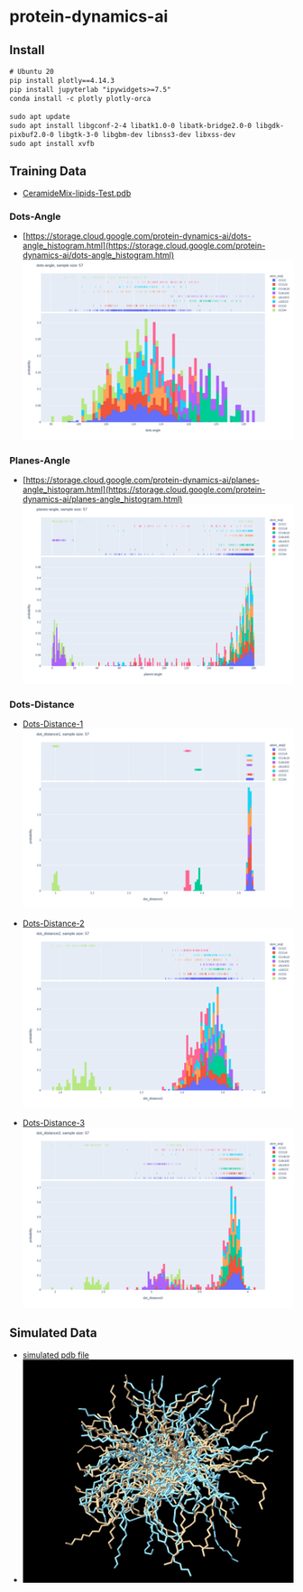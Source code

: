 # protein-dynamics-ai  

## Install
```
# Ubuntu 20
pip install plotly==4.14.3
pip install jupyterlab "ipywidgets>=7.5"
conda install -c plotly plotly-orca

sudo apt update
sudo apt install libgconf-2-4 libatk1.0-0 libatk-bridge2.0-0 libgdk-pixbuf2.0-0 libgtk-3-0 libgbm-dev libnss3-dev libxss-dev
sudo apt install xvfb
```

## Training Data
* [CeramideMix-lipids-Test.pdb](CeramideMix-lipids-Test.pdb)

### Dots-Angle
* [https://storage.cloud.google.com/protein-dynamics-ai/dots-angle_histogram.html](https://storage.cloud.google.com/protein-dynamics-ai/dots-angle_histogram.html)
![img](output/dots-angle_histogram.png)


### Planes-Angle
* [https://storage.cloud.google.com/protein-dynamics-ai/planes-angle_histogram.html](https://storage.cloud.google.com/protein-dynamics-ai/planes-angle_histogram.html)
![img](output/planes-angle_histogram.png)


### Dots-Distance
* [Dots-Distance-1](https://storage.cloud.google.com/protein-dynamics-ai/dot_distance1_histogram.html)
![img](output/dot_distance1_histogram.png)

* [Dots-Distance-2](https://storage.cloud.google.com/protein-dynamics-ai/dot_distance2_histogram.html)
![img](output/dot_distance2_histogram.png)

* [Dots-Distance-3](https://storage.cloud.google.com/protein-dynamics-ai/dot_distance3_histogram.html)
![img](output/dot_distance3_histogram.png)


## Simulated Data
* [simulated pdb file](data_sim_all.pdb)
* ![img](./image.png)